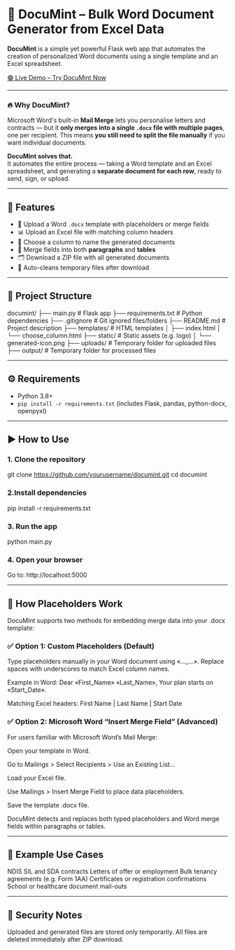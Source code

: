 # 📄 DocuMint – Bulk Word Document Generator from Excel Data

**DocuMint** is a simple yet powerful Flask web app that automates the creation of personalized Word documents using a single template and an Excel spreadsheet.

[🟢 Live Demo – Try DocuMint Now](https://documint.onrender.com/)

---

### 🔥 Why DocuMint?

Microsoft Word's built-in **Mail Merge** lets you personalise letters and contracts — but it **only merges into a single `.docx` file with multiple pages**, one per recipient. This means **you still need to split the file manually** if you want individual documents.

**DocuMint solves that.**  
It automates the entire process — taking a Word template and an Excel spreadsheet, and generating a **separate document for each row**, ready to send, sign, or upload.

---


## 🚀 Features

- 📝 Upload a Word `.docx` template with placeholders or merge fields
- 📊 Upload an Excel file with matching column headers
- 🔁 Choose a column to name the generated documents
- 📂 Merge fields into both **paragraphs** and **tables**
- 🗂️ Download a ZIP file with all generated documents
- 🧹 Auto-cleans temporary files after download

---

## 📁 Project Structure

documint/
├── main.py # Flask app
├── requirements.txt # Python dependencies
├── .gitignore # Git ignored files/folders
├── README.md # Project description
├── templates/ # HTML templates
│ ├── index.html
│ └── choose_column.html
├── static/ # Static assets (e.g. logo)
│ └── generated-icon.png
├── uploads/ # Temporary folder for uploaded files
├── output/ # Temporary folder for processed files

---

## ⚙️ Requirements

- Python 3.8+
- `pip install -r requirements.txt` (includes Flask, pandas, python-docx, openpyxl)

---

## ▶️ How to Use

### 1. Clone the repository
git clone https://github.com/yourusername/documint.git
cd documint

### 2.Install dependencies
pip install -r requirements.txt

### 3. Run the app
python main.py

### 4. Open your browser
Go to: http://localhost:5000


---


## 🧠 How Placeholders Work
DocuMint supports two methods for embedding merge data into your .docx template:


### ✅ Option 1: Custom Placeholders (Default)
Type placeholders manually in your Word document using «..._...». Replace spaces with underscores to match Excel column names.

Example in Word:
Dear «First_Name» «Last_Name»,
Your plan starts on «Start_Date».

Matching Excel headers:
First Name | Last Name | Start Date


### ✅ Option 2: Microsoft Word “Insert Merge Field” (Advanced)
For users familiar with Microsoft Word’s Mail Merge:

Open your template in Word.

Go to Mailings > Select Recipients > Use an Existing List…

Load your Excel file.

Use Mailings > Insert Merge Field to place data placeholders.

Save the template .docx file.

DocuMint detects and replaces both typed placeholders and Word merge fields within paragraphs or tables.


---


## 💼 Example Use Cases
NDIS SIL and SDA contracts
Letters of offer or employment
Bulk tenancy agreements (e.g. Form 1AA)
Certificates or registration confirmations
School or healthcare document mail-outs


---


## 🔐 Security Notes
Uploaded and generated files are stored only temporarily.
All files are deleted immediately after ZIP download.
